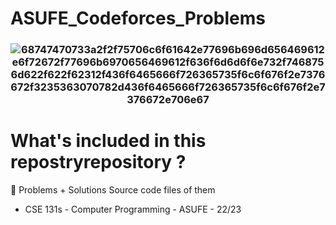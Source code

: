 # ASUFE_Codeforces_Problems
### <p align="center"> ![68747470733a2f2f75706c6f61642e77696b696d656469612e6f72672f77696b6970656469612f636f6d6d6f6e732f7468756d622f622f62312f436f6465666f726365735f6c6f676f2e7376672f3235363070782d436f6465666f726365735f6c6f676f2e7376672e706e67](https://github.com/Omar-26/ASUFE_Codeforces_Problems/assets/110625103/203c9c12-835e-4b1c-8e2e-e1c5c97b7716) </p>
# What's included in this repostryrepository ?
📂 Problems + Solutions  Source code files of them
+ CSE 131s - Computer Programming - ASUFE - 22/23
